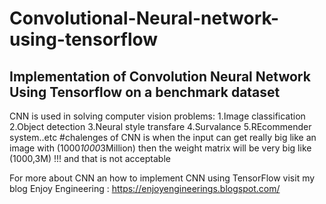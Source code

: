 # Convolutional-Neural-network-using-tensorflow
Implementation of Convolution Neural Network Using Tensorflow on a benchmark dataset
--------------------------------------------------------------------------------------------
CNN is used in solving computer vision problems:
1.Image classification
2.Object detection
3.Neural style transfare
4.Survalance
5.REcommender system..etc
 #chalenges of CNN is when the input can get really big like an image with (1000*1000*3Million) then the weight matrix will be 
 very big like (1000,3M) !!! and that is not acceptable
 
 For more about CNN an how to implement CNN using TensorFlow visit my blog
 Enjoy Engineering : https://enjoyengineerings.blogspot.com/
